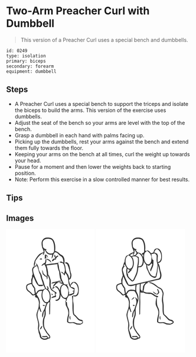 # Two-Arm Preacher Curl with Dumbbell
> This version of a Preacher Curl uses a special bench and dumbbells.

``` 
id: 0249 
type: isolation 
primary: biceps 
secondary: forearm 
equipment: dumbbell 
``` 

## Steps

 - A Preacher Curl uses a special bench to support the triceps and isolate the biceps to build the arms. This version of the exercise uses dumbbells.
 - Adjust the seat of the bench so your arms are level with the top of the bench.
 - Grasp a dumbbell in each hand with palms facing up.
 - Picking up the dumbbells, rest your arms against the bench and extend them fully towards the floor.
 - Keeping your arms on the bench at all times, curl the weight up towards your head.
 - Pause for a moment and then lower the weights back to starting position.
 - Note: Perform this exercise in a slow controlled manner for best results.

## Tips


## Images

<svg width="240" height="250pt" viewBox="0 0 180 250" xmlns="http://www.w3.org/2000/svg">
  <g fill="#FFF">
    <path d="M0 0h180v250H0V0m74.9 20.83c-4.5 4.62-2.9 11.49-1.67 17.07 1.11 2.87 3.15 5.44 2.82 8.71-2.45 1-5.05 1.71-7.28 3.19-4.9 3.5-7.75 8.98-10.77 14.03-.87 3.68-2.52 7.71-1.2 11.44-1.18 1.23-2.72 2.25-3.32 3.92-1.87 4.1.52 8.51.28 12.76-2.04 2.16-.38 5.3-1.89 7.68-1.59 2.75-1 5.98-.5 8.94-2.72 1.33-5.76 1.93-8.42 3.37-2.94 2.11-2.51 6.03-2.03 9.16.81 3.14 3.59 5 6.04 6.81 2.36 1.7 3.85 4.28 6.09 6.1 2.02.96 4.1-.17 5.95-.95-.09 1.32-.32 2.66-.19 4 .84 1.66 2.76 1.86 4.37 2.19 2.37 4.11 4.14 8.88 3.06 13.68.43 7.42-4.12 13.8-4.76 21.05.31 5.84 2.86 11.3 3.56 17.09.41 3.6-.39 7.18-.52 10.77.75 2.64 1.04 5.36 1.49 8.06 1.38 2.93 2.16 6.04 2.77 9.21 3.29 5.35 11.53 6.82 16.43 2.91 1.58-.24 4.06-.33 4.22-2.43.65-2.8-1.7-4.87-3.18-6.9-3.22-3.28-5.22-7.46-7.6-11.33-2.44-5.1-1.91-10.97-1.55-16.43.2-3.49 1.99-6.57 2.82-9.9 1.13-5.12-.87-10.45.7-15.51.71-3.07 1.99-5.94 3.23-8.81 1.26-.85 2.39-1.89 3.37-3.06.36.49.71.99 1.06 1.49-1.21 7.95-.54 16.03-.8 24.03l1.43-.96c.46-9.18.65-18.42.41-27.6 2.1-7.69 1.47-17.41-4.96-22.92.58.08 1.72.24 2.29.32-.54-1.81-1.09-3.62-1.59-5.45-.64-.25-1.92-.74-2.56-.99.58 1.55 1.2 3.09 1.86 4.62-.98.57-2.02 2.07-3.19.44-2.03-4-3.82-8.16-4.72-12.58-.88-3.84-3.31-7.16-3.75-11.11-.24-6.16-5.93-10.31-6.56-16.38-.54-4.08-1.85-8.71-5.36-11.19.25.99.77 2.97 1.02 3.97-1.47.51-2.98.85-4.49 1.24 1.17-3.09 2.05-6.32 2.01-9.64 4.15-6.64 8.85-13.58 16.43-16.58-.49 1.5-.96 3-1.38 4.51 4.08-2.3 3.44-7.24 3.43-11.21 1.66 1.93 2.68 4.29 4.15 6.35 2.82 3.41 7.61 4.49 11.8 3.44-.54 2.86-1.24 5.7-1.37 8.62 1.62-2.44 3.02-5.08 3.47-8.02.01-1.47 1.14-2.34 2.12-3.24.16-.51.48-1.52.65-2.03 1.73.45 3.55.73 5.17 1.54 2.18 1.46 3.27 4.09 5.54 5.45 1.51 1.13 3.46 1.81 4.43 3.54 2.23 3.08 1.98 7.08 2.81 10.63-1.21-.63-2.45-1.19-3.72-1.66-.96-.24-1.76-.74-2.39-1.5l.12 1.96c-1.57-.4-3.14-.78-4.72-1.14l3.7 1.28c-5.63 2.32-11.76 2.27-17.69 3.11-4.01.69-8.03 1.36-12.09 1.77C81.01 68 82.44 64.1 81 60.14c-.47.69-.93 1.38-1.38 2.09.32 2.08-.23 4.09-.96 6.03a13.328 13.328 0 0 0-7.14 6.01c2.42.15 3.96-1.81 5.65-3.15 2.26 2.55 3.18 5.87 4.17 9.05.02 5.38 2.74 10.66.64 15.98-2-2.16-4.14-4.19-6.33-6.16-.51-2.66-1.3-5.31-3.06-7.43.87 2.94 1.37 5.96 1.67 9 2.75 1.4 4.19 5.34 7.66 4.92.32 1.96.66 3.92 1.16 5.84 1.45-2.72.47-5.88 1.06-8.8 1.56 2.05 2.27 4.54 3.11 6.94 1.55 4.04.27 8.39.56 12.57-.13 3.1 1.46 5.88 2.74 8.59 1.45 3.44 5.39 4.48 8.17 6.58.01 2.23.37 4.42.85 6.59-2.69 1.61-6.82 1.58-7.9 5.06 3.28-.8 6.51-1.78 9.76-2.67-.29-2.23-.75-4.43-1.38-6.58l2.37-.04c-.03-.41-.08-1.21-.1-1.62-3.31-3.17-8.47-4.32-10.48-8.74-2.88-5.43-.33-11.7-1.6-17.42-1.3-3.8-2.13-7.98-5.03-10.96.24-6.26-1.6-12.31-3.16-18.3 7.31-.81 14.61-1.81 21.92-2.61.35 5.34 1.21 10.68 3.74 15.47.26 4.28.74 8.55 1.63 12.75.75 3.48 2.98 6.33 4.7 9.36-2.42-.51-4.9-.62-7.36-.58 2.91 1.64 6.06 2.91 9.4 3.36-5.15 2.14-7.07 8.25-6.77 13.41-1.18-3.04-3.23-5.54-5.34-7.97-1.04-.37-2.08-.75-3.12-1.12-.87.89-1.76 1.76-2.64 2.63 1.79-2.15 3.88.2 5.44 1.22 5.14 5.17 6.22 13.81 3.25 20.34-1.12 2.76-3.99 3.67-6.73 3.71l.64 1.81c3.57.41 6.3-1.65 8.28-4.38.41-1.69.9-3.36 1.48-5-.08-1.06-.16-2.13-.23-3.19 1.07 2.15 2.11 4.4 3.85 6.11 1.99 2.06 4.91 2.59 7.47 3.61-.13.82-.4 2.46-.54 3.28l-1.05-.19c1.33 3.41-.07 7.29 1.91 10.48 3.07 5.55 5.71 12.12 3.72 18.49-1.47 4.42-2.19 9.06-1.81 13.71 2.43 2.47 5.91 2.83 9.17 2.18 3.7-.88 6.86 1.42 10 2.95 2.31-.15 4.59.29 6.89.43 2.21-.46 4.04-1.9 5.82-3.19 0-2.07.24-4.35-1.01-6.15-2.01-.75-4.38-.6-6.15-1.94-3.79-2.75-6.11-7.08-10.17-9.53-2.85-8.43-.02-17.48-2.36-25.99-.45-3.83-.74-7.98.55-11.67 4.31 3.14 9.54-.64 10.3-5.21.88-5.97 1.26-12.71-1.97-18.09-1.72-2.63-4.38-5.63-7.91-4.81-3.77-.12-5.44 3.59-6.88 6.41-.93-3.66-2.53-7.17-2.7-11 1.11-.66 2.52-.96 3.38-1.98 1.65-3.53 2.46-7.67.84-11.37-2.25-6.39-1.56-13.84-5.34-19.63-1.24-1.64-6.49-4.14-6.43-.79 1.55 1.05 3.84 1.41 4.62 3.34 3.19 6.56 4.49 13.81 5.87 20.92-.16 2.49-1.08 4.85-1.88 7.19-1.87-3.05-1.33-7.16-4.01-9.74-5.52-5.25-2.27-13.9-6.23-20.04.27-4.74 1.07-9.93-1.65-14.16-1.69-3.7-6.17-4.37-8.77-7.18-2.26-2.54-5.29-4.11-8.54-4.98.9-6.39.65-13.1-1.83-19.12-1.3-4.07-5.01-7.64-9.43-7.7-4.59-.69-10.02-.44-13.17 3.46m3.7 30.6c.22 3.11-.52 6.22.07 9.31.94-.79 1.86-1.61 2.79-2.42-.06-1.86-.11-3.72-.15-5.58 1.11 1.88 2.23 3.78 3.68 5.43-.22-2.09-1.25-3.89-2.36-5.61-1.35-.36-2.69-.73-4.03-1.13m19.34-.31c-.03 1.6-.02 3.19.03 4.79.95 1.11 1.72 2.35 2.14 3.76-1.01.02-2.02.03-3.02.03-1.66 1.37-4.32 2.62-3.95 5.19 2.48.47 3.73-1.96 5.15-3.48.64.13 1.94.41 2.59.55.25-3.29 2.48-5.36 5.14-6.97-.65-3.32-4.27.56-5.7 1.57-.38-1.98-.66-4.1-2.38-5.44m-30.15 10c1.61.2 3.23.39 4.85.56-.07-.52-.19-1.57-.25-2.1-1.77-.17-3.55-.1-4.6 1.54m13.46-1.13c1.17 2.21 3.63 2.7 5.66 3.75 1.67 1.24 3.08 2.77 4.68 4.09-.66-5-5.82-7.44-10.34-7.84m20.12 46.33c-3.25 1.18-7.88.53-9.61 4.14 3.11-.51 6.18-1.25 9.16-2.29-2.3 2.62-5.08 5.17-5.8 8.74 2.6-1.27 4.19-3.69 6-5.81 1.52-1.76 3.96-2.09 6.04-2.76-1.41-.33-2.82-.64-4.23-.93 3.19-.16 6.33-.8 9.42-1.57-3.24-2.72-7.36.02-10.98.48m-6.4 11.26c-.41 1.42-1.24 2.83-.78 4.36 1.86-.36 1.56-4.03 4.17-2.8-.01-2.08-1.8-2.51-3.39-1.56m-2.66 12.83c.11.81.33 2.44.45 3.26.48-.16 1.45-.47 1.93-.62-.36-1.24-1.18-2.15-2.38-2.64z"/>
    <path d="M75.45 23.36c3.85-4.47 10.6-4.63 15.73-2.58 3.22 1.53 4.19 5.22 5.14 8.34 1.32 5.14 1.33 10.53.96 15.79-.31 3.55-4.36 4.9-7.4 4.63-4.07-.21-7.23-3.34-9.18-6.67.44-.69.88-1.38 1.31-2.08-3.22-.17-5.92-1.97-7.41-4.81-.01-4.21-1.83-8.83.85-12.62zM105.29 69.35c1.44-.88 2.98-2.91 4.75-1.49 1.13.84 2.45.36 3.71.32 4.13 2.75 5.03 8.25 5.41 12.85.69 3.22-.66 6.3-1.72 9.27-1.85-.98-3.67-5.29-6.05-3.13 2.91 1.93 5.5 4.31 7.71 7.03.22-1.73.45-3.46.69-5.18 3.63 2.2 4.49 6.49 5.79 10.21 1.24 5.34.31 11.15 3.29 16.02 1.73 4.21 6.75 4.67 9.65 7.71-.63.59-1.9 1.75-2.53 2.34-.7.3-1.39.6-2.09.91.77.02 2.29.05 3.05.06-.13.79-.4 2.37-.53 3.16-2.79 1.55-5.98 2.15-8.97 3.2.13-.91.38-2.73.51-3.65-1.36-4.18-1.23-8.64-2.57-12.83-.81-.46-1.59-1.01-2.13-1.78.4-.28 1.22-.82 1.63-1.09-.27-.35-.8-1.05-1.06-1.4-2.17 1.13-4.31-.36-6.45-.77-1.72-4.78-5.27-8.94-5.54-14.18-.43-4.62-1.65-9.13-3.32-13.44-1.73-4.59-.94-9.72-3.23-14.14zM57.42 75.24c1.15-.12 2.12.72 3.18 1.06.34-.66 1.01-1.98 1.34-2.64 3.75 5.81 3.53 13.1 7.3 18.9.85 7.01 4.72 13.14 5.8 20.12-3.08.22-6.16.21-9.24-.06-4.07-7.69-7.84-15.63-10.25-24.01-.89-3.86-1.9-9.42 2.62-11.42-.36-.62-.61-1.27-.75-1.95z"/>
    <path d="M55.13 96.52c3.73 6.48 5.18 14.73 11.84 19.04 2.42-.04 4.86-.02 7.24-.51.51-.91.91-1.86 1.39-2.79.02.49.06 1.47.09 1.95 1.42 1.89 2.52 3.99 3.56 6.11-1.59.71-3.17 1.43-4.69 2.26-3.63-.01-7.65.15-10.57 2.59-1.3 1.52-2.22 3.33-3.38 4.96-1.41-3.25-1.36-6.81-1.69-10.27-1.66-2.78-3.56-5.43-5.43-8.07-.63-5.16-.33-10.41 1.64-15.27zM131.84 113.37c1.43-2.07 3.24-3.82 5.28-5.28 3.27 1.58 6.23 3.97 7.46 7.51 2.05 5.55 2.48 12.64-1.56 17.42-1.51 1.87-4.08 1.65-6.15 1.05-.73-1.55.58-2.68 1.33-3.86.43-3.4.64-6.82.85-10.23-2.33-1.45-4.91-2.4-7.64-2.73-.13-.98-.38-2.93-.5-3.91.78.28 2.35.83 3.13 1.1l-2.2-1.07z"/>
    <path d="M42.42 115.97c1.38-3.56 5.6-3.83 8.74-4.88 1.79 2.99 2.82 6.67 5.61 8.93.05 3.67.91 7.23 1.49 10.83-1.09.69-2.2 1.35-3.33 1.98-3-2.61-5.39-5.88-8.79-8.02-2.94-1.84-4.19-5.51-3.72-8.84zM114.41 114.32c1.41-1.55 3.83-1.63 5.47-.4 3.64 2.51 5.58 6.85 6.44 11.06-.31 4.28.13 9.09-2.84 12.6-1.83 2.31-5.51 2.31-7.54.28-3.47-3.3-4.78-8.27-4.74-12.93-.08-3.71.23-7.99 3.21-10.61zM74.27 127.52c.58-2.8 2.76-4.69 4.88-6.38 5.19 1.66 8.45 6.69 9.07 11.94.56 4.55.65 9.86-2.55 13.5-1.38 1.8-3.74 1.39-5.72 1.49-6.17-4.73-7.4-13.41-5.68-20.55z"/>
    <path d="M66.35 126.2c2.11-1.2 4.69-.85 7.02-1.16-1.99 6.09-2.42 13.14.71 18.94 1.53 3.21 4.37 5.97 7.99 6.56-3.14 4.39-2.98 10.13-6.05 14.54-2.35 4.22-4.09 9.7-2.04 14.32 2.13-4.37.75-9.72 3.79-13.75.19 3.08.37 6.19-.11 9.25-.65 2.89-2.26 5.49-2.8 8.41-.68 4.51-.76 9.15.29 13.61.78 4.76 3.97 8.55 6.16 12.72 2.27 3.17 5.02 5.99 7.18 9.27-1.05.42-2.1.83-3.16 1.24-1.2-1.36-1.96-4.35-4.33-3.63-2.47.55-4.98.64-7.47.14-.15.47-.46 1.41-.61 1.87 2.91.43 5.85.63 8.75-.01.54.35 1.6 1.05 2.14 1.4-3.53 3.18-9.69 2.64-12.41-1.31-.87-5.79-3.9-10.93-5.15-16.62.14-1.74.61-3.43.88-5.14 1.03-9.15-5.45-17.71-3.12-26.85.65-3.14 1.79-6.14 2.93-9.13 1.75 2.13 1.28 6.75 4.6 7.2-1.5-5.9-4.62-11.89-3.13-18.09.3-6.51-2.86-12.4-6.83-17.34 1.41-2.26 2.74-4.66 4.77-6.44m7.64 27.65c1.2 2 3.02 2.34 5.04 1.14-1.29-1.62-3.26-1.42-5.04-1.14m-5.7 49.28c3.66.18 4.09-4.51 5.54-7.01-3.34.63-3.91 4.56-5.54 7.01zM127.29 134.52c3.45.74 6.54-.87 9.06-3.09.12.9.37 2.69.49 3.58-1.19.29-3.58.2-3.03 2.1 2.19 12.04-.71 24.54 2.63 36.42 3.83 2.9 6.54 6.9 10 10.17 2.26 2.36 5.77 1.99 8.42 3.57.46 2.29-2.17 3.74-3.97 4.38-3.82-.07-7.79-.41-11.21-2.27-4.32-2.38-10.03 1.63-13.75-2.08.34-4.18.4-8.48 1.94-12.44.04-3.65.26-7.33-.17-10.96-.3-2.99-2.35-5.34-3.35-8.07-.6-2.69-.8-5.46-1.17-8.18-2.84.75-1.8-1.96-.21-2.83.21-1.39.4-2.77.57-4.15 1.48-1.9 2.71-3.98 3.75-6.15m3.47 49.32c-.17-2.64-.45-5.27-.63-7.91-2.78 1.86-1.16 5.89.63 7.91z"/>
  </g>
  <g fill="#333">
    <path d="M74.9 20.83c3.15-3.9 8.58-4.15 13.17-3.46 4.42.06 8.13 3.63 9.43 7.7 2.48 6.02 2.73 12.73 1.83 19.12 3.25.87 6.28 2.44 8.54 4.98 2.6 2.81 7.08 3.48 8.77 7.18 2.72 4.23 1.92 9.42 1.65 14.16 3.96 6.14.71 14.79 6.23 20.04 2.68 2.58 2.14 6.69 4.01 9.74.8-2.34 1.72-4.7 1.88-7.19-1.38-7.11-2.68-14.36-5.87-20.92-.78-1.93-3.07-2.29-4.62-3.34-.06-3.35 5.19-.85 6.43.79 3.78 5.79 3.09 13.24 5.34 19.63 1.62 3.7.81 7.84-.84 11.37-.86 1.02-2.27 1.32-3.38 1.98.17 3.83 1.77 7.34 2.7 11 1.44-2.82 3.11-6.53 6.88-6.41 3.53-.82 6.19 2.18 7.91 4.81 3.23 5.38 2.85 12.12 1.97 18.09-.76 4.57-5.99 8.35-10.3 5.21-1.29 3.69-1 7.84-.55 11.67 2.34 8.51-.49 17.56 2.36 25.99 4.06 2.45 6.38 6.78 10.17 9.53 1.77 1.34 4.14 1.19 6.15 1.94 1.25 1.8 1.01 4.08 1.01 6.15-1.78 1.29-3.61 2.73-5.82 3.19-2.3-.14-4.58-.58-6.89-.43-3.14-1.53-6.3-3.83-10-2.95-3.26.65-6.74.29-9.17-2.18-.38-4.65.34-9.29 1.81-13.71 1.99-6.37-.65-12.94-3.72-18.49-1.98-3.19-.58-7.07-1.91-10.48l1.05.19c.14-.82.41-2.46.54-3.28-2.56-1.02-5.48-1.55-7.47-3.61-1.74-1.71-2.78-3.96-3.85-6.11.07 1.06.15 2.13.23 3.19-.58 1.64-1.07 3.31-1.48 5-1.98 2.73-4.71 4.79-8.28 4.38l-.64-1.81c2.74-.04 5.61-.95 6.73-3.71 2.97-6.53 1.89-15.17-3.25-20.34-1.56-1.02-3.65-3.37-5.44-1.22.88-.87 1.77-1.74 2.64-2.63 1.04.37 2.08.75 3.12 1.12 2.11 2.43 4.16 4.93 5.34 7.97-.3-5.16 1.62-11.27 6.77-13.41-3.34-.45-6.49-1.72-9.4-3.36 2.46-.04 4.94.07 7.36.58-1.72-3.03-3.95-5.88-4.7-9.36-.89-4.2-1.37-8.47-1.63-12.75-2.53-4.79-3.39-10.13-3.74-15.47-7.31.8-14.61 1.8-21.92 2.61 1.56 5.99 3.4 12.04 3.16 18.3 2.9 2.98 3.73 7.16 5.03 10.96 1.27 5.72-1.28 11.99 1.6 17.42 2.01 4.42 7.17 5.57 10.48 8.74.02.41.07 1.21.1 1.62l-2.37.04c.63 2.15 1.09 4.35 1.38 6.58-3.25.89-6.48 1.87-9.76 2.67 1.08-3.48 5.21-3.45 7.9-5.06-.48-2.17-.84-4.36-.85-6.59-2.78-2.1-6.72-3.14-8.17-6.58-1.28-2.71-2.87-5.49-2.74-8.59-.29-4.18.99-8.53-.56-12.57-.84-2.4-1.55-4.89-3.11-6.94-.59 2.92.39 6.08-1.06 8.8-.5-1.92-.84-3.88-1.16-5.84-3.47.42-4.91-3.52-7.66-4.92-.3-3.04-.8-6.06-1.67-9 1.76 2.12 2.55 4.77 3.06 7.43 2.19 1.97 4.33 4 6.33 6.16 2.1-5.32-.62-10.6-.64-15.98-.99-3.18-1.91-6.5-4.17-9.05-1.69 1.34-3.23 3.3-5.65 3.15 1.57-2.8 4.12-4.93 7.14-6.01.73-1.94 1.28-3.95.96-6.03.45-.71.91-1.4 1.38-2.09 1.44 3.96.01 7.86-1.22 11.62 4.06-.41 8.08-1.08 12.09-1.77 5.93-.84 12.06-.79 17.69-3.11l-3.7-1.28c1.58.36 3.15.74 4.72 1.14l-.12-1.96c.63.76 1.43 1.26 2.39 1.5 1.27.47 2.51 1.03 3.72 1.66-.83-3.55-.58-7.55-2.81-10.63-.97-1.73-2.92-2.41-4.43-3.54-2.27-1.36-3.36-3.99-5.54-5.45-1.62-.81-3.44-1.09-5.17-1.54-.17.51-.49 1.52-.65 2.03-.98.9-2.11 1.77-2.12 3.24-.45 2.94-1.85 5.58-3.47 8.02.13-2.92.83-5.76 1.37-8.62-4.19 1.05-8.98-.03-11.8-3.44-1.47-2.06-2.49-4.42-4.15-6.35.01 3.97.65 8.91-3.43 11.21.42-1.51.89-3.01 1.38-4.51-7.58 3-12.28 9.94-16.43 16.58.04 3.32-.84 6.55-2.01 9.64 1.51-.39 3.02-.73 4.49-1.24-.25-1-.77-2.98-1.02-3.97 3.51 2.48 4.82 7.11 5.36 11.19.63 6.07 6.32 10.22 6.56 16.38.44 3.95 2.87 7.27 3.75 11.11.9 4.42 2.69 8.58 4.72 12.58 1.17 1.63 2.21.13 3.19-.44-.66-1.53-1.28-3.07-1.86-4.62.64.25 1.92.74 2.56.99.5 1.83 1.05 3.64 1.59 5.45-.57-.08-1.71-.24-2.29-.32 6.43 5.51 7.06 15.23 4.96 22.92.24 9.18.05 18.42-.41 27.6l-1.43.96c.26-8-.41-16.08.8-24.03-.35-.5-.7-1-1.06-1.49-.98 1.17-2.11 2.21-3.37 3.06-1.24 2.87-2.52 5.74-3.23 8.81-1.57 5.06.43 10.39-.7 15.51-.83 3.33-2.62 6.41-2.82 9.9-.36 5.46-.89 11.33 1.55 16.43 2.38 3.87 4.38 8.05 7.6 11.33 1.48 2.03 3.83 4.1 3.18 6.9-.16 2.1-2.64 2.19-4.22 2.43-4.9 3.91-13.14 2.44-16.43-2.91-.61-3.17-1.39-6.28-2.77-9.21-.45-2.7-.74-5.42-1.49-8.06.13-3.59.93-7.17.52-10.77-.7-5.79-3.25-11.25-3.56-17.09.64-7.25 5.19-13.63 4.76-21.05 1.08-4.8-.69-9.57-3.06-13.68-1.61-.33-3.53-.53-4.37-2.19-.13-1.34.1-2.68.19-4-1.85.78-3.93 1.91-5.95.95-2.24-1.82-3.73-4.4-6.09-6.1-2.45-1.81-5.23-3.67-6.04-6.81-.48-3.13-.91-7.05 2.03-9.16 2.66-1.44 5.7-2.04 8.42-3.37-.5-2.96-1.09-6.19.5-8.94 1.51-2.38-.15-5.52 1.89-7.68.24-4.25-2.15-8.66-.28-12.76.6-1.67 2.14-2.69 3.32-3.92-1.32-3.73.33-7.76 1.2-11.44 3.02-5.05 5.87-10.53 10.77-14.03 2.23-1.48 4.83-2.19 7.28-3.19.33-3.27-1.71-5.84-2.82-8.71C72 32.32 70.4 25.45 74.9 20.83m.55 2.53c-2.68 3.79-.86 8.41-.85 12.62 1.49 2.84 4.19 4.64 7.41 4.81-.43.7-.87 1.39-1.31 2.08 1.95 3.33 5.11 6.46 9.18 6.67 3.04.27 7.09-1.08 7.4-4.63.37-5.26.36-10.65-.96-15.79-.95-3.12-1.92-6.81-5.14-8.34-5.13-2.05-11.88-1.89-15.73 2.58m29.84 45.99c2.29 4.42 1.5 9.55 3.23 14.14 1.67 4.31 2.89 8.82 3.32 13.44.27 5.24 3.82 9.4 5.54 14.18 2.14.41 4.28 1.9 6.45.77.26.35.79 1.05 1.06 1.4-.41.27-1.23.81-1.63 1.09.54.77 1.32 1.32 2.13 1.78 1.34 4.19 1.21 8.65 2.57 12.83-.13.92-.38 2.74-.51 3.65 2.99-1.05 6.18-1.65 8.97-3.2.13-.79.4-2.37.53-3.16-.76-.01-2.28-.04-3.05-.06.7-.31 1.39-.61 2.09-.91.63-.59 1.9-1.75 2.53-2.34-2.9-3.04-7.92-3.5-9.65-7.71-2.98-4.87-2.05-10.68-3.29-16.02-1.3-3.72-2.16-8.01-5.79-10.21-.24 1.72-.47 3.45-.69 5.18-2.21-2.72-4.8-5.1-7.71-7.03 2.38-2.16 4.2 2.15 6.05 3.13 1.06-2.97 2.41-6.05 1.72-9.27-.38-4.6-1.28-10.1-5.41-12.85-1.26.04-2.58.52-3.71-.32-1.77-1.42-3.31.61-4.75 1.49m-47.87 5.89c.14.68.39 1.33.75 1.95-4.52 2-3.51 7.56-2.62 11.42 2.41 8.38 6.18 16.32 10.25 24.01 3.08.27 6.16.28 9.24.06-1.08-6.98-4.95-13.11-5.8-20.12-3.77-5.8-3.55-13.09-7.3-18.9-.33.66-1 1.98-1.34 2.64-1.06-.34-2.03-1.18-3.18-1.06m-2.29 21.28c-1.97 4.86-2.27 10.11-1.64 15.27 1.87 2.64 3.77 5.29 5.43 8.07.33 3.46.28 7.02 1.69 10.27 1.16-1.63 2.08-3.44 3.38-4.96 2.92-2.44 6.94-2.6 10.57-2.59 1.52-.83 3.1-1.55 4.69-2.26-1.04-2.12-2.14-4.22-3.56-6.11-.03-.48-.07-1.46-.09-1.95-.48.93-.88 1.88-1.39 2.79-2.38.49-4.82.47-7.24.51-6.66-4.31-8.11-12.56-11.84-19.04m76.71 16.85l2.2 1.07c-.78-.27-2.35-.82-3.13-1.1.12.98.37 2.93.5 3.91 2.73.33 5.31 1.28 7.64 2.73-.21 3.41-.42 6.83-.85 10.23-.75 1.18-2.06 2.31-1.33 3.86 2.07.6 4.64.82 6.15-1.05 4.04-4.78 3.61-11.87 1.56-17.42-1.23-3.54-4.19-5.93-7.46-7.51-2.04 1.46-3.85 3.21-5.28 5.28m-89.42 2.6c-.47 3.33.78 7 3.72 8.84 3.4 2.14 5.79 5.41 8.79 8.02 1.13-.63 2.24-1.29 3.33-1.98-.58-3.6-1.44-7.16-1.49-10.83-2.79-2.26-3.82-5.94-5.61-8.93-3.14 1.05-7.36 1.32-8.74 4.88m71.99-1.65c-2.98 2.62-3.29 6.9-3.21 10.61-.04 4.66 1.27 9.63 4.74 12.93 2.03 2.03 5.71 2.03 7.54-.28 2.97-3.51 2.53-8.32 2.84-12.6-.86-4.21-2.8-8.55-6.44-11.06-1.64-1.23-4.06-1.15-5.47.4m-40.14 13.2c-1.72 7.14-.49 15.82 5.68 20.55 1.98-.1 4.34.31 5.72-1.49 3.2-3.64 3.11-8.95 2.55-13.5-.62-5.25-3.88-10.28-9.07-11.94-2.12 1.69-4.3 3.58-4.88 6.38m-7.92-1.32c-2.03 1.78-3.36 4.18-4.77 6.44 3.97 4.94 7.13 10.83 6.83 17.34-1.49 6.2 1.63 12.19 3.13 18.09-3.32-.45-2.85-5.07-4.6-7.2-1.14 2.99-2.28 5.99-2.93 9.13-2.33 9.14 4.15 17.7 3.12 26.85-.27 1.71-.74 3.4-.88 5.14 1.25 5.69 4.28 10.83 5.15 16.62 2.72 3.95 8.88 4.49 12.41 1.31-.54-.35-1.6-1.05-2.14-1.4-2.9.64-5.84.44-8.75.01.15-.46.46-1.4.61-1.87 2.49.5 5 .41 7.47-.14 2.37-.72 3.13 2.27 4.33 3.63 1.06-.41 2.11-.82 3.16-1.24-2.16-3.28-4.91-6.1-7.18-9.27-2.19-4.17-5.38-7.96-6.16-12.72-1.05-4.46-.97-9.1-.29-13.61.54-2.92 2.15-5.52 2.8-8.41.48-3.06.3-6.17.11-9.25-3.04 4.03-1.66 9.38-3.79 13.75-2.05-4.62-.31-10.1 2.04-14.32 3.07-4.41 2.91-10.15 6.05-14.54-3.62-.59-6.46-3.35-7.99-6.56-3.13-5.8-2.7-12.85-.71-18.94-2.33.31-4.91-.04-7.02 1.16m60.94 8.32c-1.04 2.17-2.27 4.25-3.75 6.15-.17 1.38-.36 2.76-.57 4.15-1.59.87-2.63 3.58.21 2.83.37 2.72.57 5.49 1.17 8.18 1 2.73 3.05 5.08 3.35 8.07.43 3.63.21 7.31.17 10.96-1.54 3.96-1.6 8.26-1.94 12.44 3.72 3.71 9.43-.3 13.75 2.08 3.42 1.86 7.39 2.2 11.21 2.27 1.8-.64 4.43-2.09 3.97-4.38-2.65-1.58-6.16-1.21-8.42-3.57-3.46-3.27-6.17-7.27-10-10.17-3.34-11.88-.44-24.38-2.63-36.42-.55-1.9 1.84-1.81 3.03-2.1-.12-.89-.37-2.68-.49-3.58-2.52 2.22-5.61 3.83-9.06 3.09z"/>
    <path d="M78.6 51.43c1.34.4 2.68.77 4.03 1.13 1.11 1.72 2.14 3.52 2.36 5.61-1.45-1.65-2.57-3.55-3.68-5.43.04 1.86.09 3.72.15 5.58-.93.81-1.85 1.63-2.79 2.42-.59-3.09.15-6.2-.07-9.31zM97.94 51.12c1.72 1.34 2 3.46 2.38 5.44 1.43-1.01 5.05-4.89 5.7-1.57-2.66 1.61-4.89 3.68-5.14 6.97-.65-.14-1.95-.42-2.59-.55-1.42 1.52-2.67 3.95-5.15 3.48-.37-2.57 2.29-3.82 3.95-5.19 1 0 2.01-.01 3.02-.03-.42-1.41-1.19-2.65-2.14-3.76-.05-1.6-.06-3.19-.03-4.79zM67.79 61.12c1.05-1.64 2.83-1.71 4.6-1.54.06.53.18 1.58.25 2.1-1.62-.17-3.24-.36-4.85-.56zM81.25 59.99c4.52.4 9.68 2.84 10.34 7.84-1.6-1.32-3.01-2.85-4.68-4.09-2.03-1.05-4.49-1.54-5.66-3.75zM101.37 106.32c3.62-.46 7.74-3.2 10.98-.48-3.09.77-6.23 1.41-9.42 1.57 1.41.29 2.82.6 4.23.93-2.08.67-4.52 1-6.04 2.76-1.81 2.12-3.4 4.54-6 5.81.72-3.57 3.5-6.12 5.8-8.74-2.98 1.04-6.05 1.78-9.16 2.29 1.73-3.61 6.36-2.96 9.61-4.14zM94.97 117.58c1.59-.95 3.38-.52 3.39 1.56-2.61-1.23-2.31 2.44-4.17 2.8-.46-1.53.37-2.94.78-4.36zM92.31 130.41c1.2.49 2.02 1.4 2.38 2.64-.48.15-1.45.46-1.93.62-.12-.82-.34-2.45-.45-3.26zM73.99 153.85c1.78-.28 3.75-.48 5.04 1.14-2.02 1.2-3.84.86-5.04-1.14zM130.76 183.84c-1.79-2.02-3.41-6.05-.63-7.91.18 2.64.46 5.27.63 7.91zM68.29 203.13c1.63-2.45 2.2-6.38 5.54-7.01-1.45 2.5-1.88 7.19-5.54 7.01z"/>
  </g>
</svg>

<svg width="240" height="250pt" viewBox="0 0 180 250" xmlns="http://www.w3.org/2000/svg">
  <g fill="#FFF">
    <path d="M0 0h180v250H0V0m72.22 25.91c-.88 3.01.09 6.1.42 9.12.27 4.12 3.6 7.29 3.48 11.5-3.15 1.25-6.49 2.3-9.01 4.68-1.85 2.06-5.33 1.64-6.75 4.13-2.12 3.76-2.56 8.15-2.98 12.37l-.79-.39c-.65 2.68-1.44 5.32-2.09 8-4.68 5.43-1.34 12.6-.55 18.77-.76 2.13-1.53 4.25-2.43 6.33-1.24 2.6-.39 5.55-.21 8.27-2.76 1.14-5.74 1.82-8.35 3.29-2.95 2.04-2.53 5.99-2.03 9.08.76 3.17 3.62 5.01 6.03 6.87 2.33 1.73 3.87 4.27 6.13 6.07 1.95.99 4.02-.29 5.9-.84-.07 1.31-.29 2.62-.14 3.93.86 1.66 2.9 1.76 4.46 2.31 2.25 4.11 3.98 8.78 2.94 13.52.36 7.4-4.06 13.82-4.78 21.06.34 5.45 2.53 10.58 3.41 15.94.64 3.78-.08 7.58-.31 11.36.5 6.17 2.82 11.89 4.29 17.86 3.25 5.44 11.32 6.54 16.38 3.02 1.52-.47 4.01-.53 4.2-2.58.62-2.78-1.73-4.84-3.19-6.88-3.16-3.32-5.27-7.41-7.59-11.32-2.45-5.11-1.93-11.01-1.56-16.49.25-3.5 2.02-6.62 2.84-9.98.99-5.27-.79-10.76.83-15.95 1.87-6.6 5.63-12.9 5.08-19.99-.06-4.4-2.08-8.34-4.02-12.16-1.05-4.62-.58-9.53.48-14.12 2.09-.43 4.16-.94 6.24-1.41-.51 20.84-1.1 41.68-.94 62.53.56-.67 1.04-1.39 1.55-2.09-.2-10.55.83-21.11.1-31.65 0-3.97.31-7.93.41-11.89 2.01.56 4.07.92 6.13.32 4.62 2.86 10.05 2.85 15.28 2.78 4.09 1.68 7.21 5.15 11.55 6.37-.73 4.1-1.93 8.15-1.86 12.35-.6 5.23 3.68 9.18 4.73 14.06 3 8.18-3.02 16.01-1.6 24.31 2.56 2.18 5.91 2.68 9.15 2.04 3.71-.86 6.9 1.43 10.08 2.93 2.32-.1 4.61.4 6.93.37 2.61-.95 5.77-1.74 7.27-4.3.94-1.3-.4-2.53-1.14-3.5-1.7-2.61-5.27-1.69-7.55-3.41-3.82-2.76-6.19-7.07-10.23-9.59-2.5-7.47-.51-15.42-1.77-23.05-1.25-5.88-1.12-12.04.16-17.9.54-3.04-1.14-5.88-2.16-8.63-2.09-4.48-7.59-4.93-10.89-8.1-4.63-3.69-9.87-7.63-16.08-7.54.15.36.46 1.08.61 1.44 8.42 1.6 14.02 8.66 21.57 12.05 3.3 1.65 3.83 5.75 5.19 8.82-.46 5.78-2.17 11.6-1.18 17.44 2.04 8.57-.3 17.55 2.54 26.03 3.8 2.95 6.58 6.93 10.03 10.22 2.69 2.8 7.44 1.63 9.56 5.19-1.67.94-3.3 1.96-5.06 2.72-2.01.28-4-.33-5.99-.51-3.17-.18-5.74-2.64-8.96-2.47-3.35-.14-7.16 1.29-10.01-1.1.05-4.56.85-9.04 1.84-13.47.17-4.99.84-10.47-1.87-14.95-3.73-6.28-2.18-13.92-2.96-20.84.73-.18 2.17-.54 2.9-.71-.05-.41-.14-1.24-.19-1.65-1.83-.51-3.7-.93-5.44-1.72-2.52-1.45-4.47-3.88-7.36-4.67-3.21-1.23-6.7-.66-10.04-.91-2.57-.15-4.8-1.56-7.05-2.64 1.34-3.32 1.53-6.9 2.18-10.37 1.46-3.61 4.7-6.85 8.86-6.84-1.24-.53-2.51-.97-3.81-1.33 7.44-.59 14.57-3.11 21.88-4.5 2.4-.74 6.08-.65 6.53-3.79 1.8-4.05 1.24-8.58-.18-12.65-2.16-5.89-1.5-12.85-5.71-17.91 4.64.1 7.52-4.37 7.72-8.56.6-6.45.53-14-4.54-18.77-2.09-2.58-6-2.66-8.72-1.13-2.61 1.53-2.68 4.87-3.93 7.33-1.58.47-3.14.97-4.7 1.49-2.28-2.86-4.86-6.35-9.05-5.79 3.08 2.75 7.09 4.9 8.48 9.07 2.26 3.93 1.36 8.49.9 12.75-.72 2.49-1.93 5.36-4.63 6.21-2.21.69-4.62-.43-6-2.19-4.15-4.91-4.45-11.9-3.4-17.95.6-3.12 3.06-5.26 5.74-6.68-1.4-.26-2.79-.53-4.16-.93 1.3-7.16.34-14.85-3.14-21.29-2.96-4.83-9.12-5.46-14.24-4.88-4.68.33-8.64 4.17-9.66 8.66m51.35 95.64c.9 2.07 1.97 4.09 2.4 6.32-.29 1.6-1.86 2.56-2.78 3.81-2.77-1.77-5.39-3.76-8.14-5.54 1.54 3.95 5.43 5.95 9.45 6.42 1.38-1.59 4.23-2.91 3.37-5.41-.46-2.01-1.6-3.76-2.6-5.52l-1.7-.08m7.19 62.46c-.18-2.85-.43-5.7-.87-8.53-1.83 2.77-1.22 6.09.87 8.53z"/>
    <path d="M75.41 23.42c3.82-4.53 10.59-4.68 15.74-2.66 2.63 1.22 3.84 4.02 4.64 6.63 2.22 6.3 1.67 13.09 1.38 19.65-1.43 1-3.56 1.3-4.43 2.93.05 1.48 1.05 2 2.98 1.58a96.14 96.14 0 0 0-.38 5.63c-1.1-2.84-2.35-5.83-4.96-7.61-1.67-1.76-4.27-1.55-6.37-2.44-1.34-1.25-2.3-2.83-3.38-4.29.48-.63.97-1.25 1.46-1.88-3.15-.46-5.92-2.05-7.48-4.88-.02-4.2-1.79-8.86.8-12.66zM118.67 45.47c.42-2.55 2.57-3.96 4.46-5.41 6.28 2.57 9.28 9.52 8.9 15.99.16 4.64-1.99 10.26-7.22 10.88 0-4.37-.16-8.76.5-13.09-.49-1.3-.95-2.6-1.4-3.91a43.77 43.77 0 0 0-6.4-2.88c.39-.52.78-1.05 1.16-1.58zM77.78 41.6c1.68 2.11 2.91 4.52 4.41 6.75-.91 1.39-1.76 2.81-2.47 4.31-2.36.05-4.87.09-6.5 2.07-.36.11-1.07.34-1.42.46-1.15-.92-2.32-1.81-3.48-2.71 2.43-1.4 4.92-2.68 7.35-4.08-.32 1.16-.96 3.5-1.28 4.67 3.93-2.57 3.45-7.39 3.39-11.47z"/>
    <path d="M80.25 54.17c1.46-2.16 3.35-3.93 5.45-5.44 8.56 4.04 11.12 15.8 6.8 23.74-1.33 2.8-4.52 2.75-7.17 2.87 1.86-6.01 1.45-12.35 1.04-18.52-1.9-1.18-3.93-2.14-6.12-2.65zM112.18 50.56c2.23-.55 4.47-1.1 6.73-1.51 1.31 1.27 2.96 2.33 3.76 4.02.61 4.31-.61 8.72.44 12.99.47 2.6 1.79 5.14 1.25 7.85-.64 4.01-.77 8.08-1.29 12.11-.81 3.1-1.98 6.12-2.14 9.36-4.01 2.08-8.69-1.02-10.97-4.38-2.81-5.78-6.76-11.42-6.32-18.18 1.06.52 2.13 1.06 3.19 1.6 2.05-1.37 3.82-3.1 5.33-5.05.45.42 1.36 1.26 1.82 1.68-.69 3.53-2.31 6.73-3.68 10.01-.99 1.73.02 3.45.66 5.08 1.31-5.14 4.83-9.55 5.19-14.96.24-2.77.16-5.56.19-8.34-.48-.29-1.45-.87-1.93-1.16-1.54-3.52-1.85-7.34-2.23-11.12zM60.1 60.13c.52-3.05 2.74-5.24 5.1-7.01 4.42 1.61 7.65 5.44 8.65 10.01.98 4.9 1.32 10.61-1.69 14.9-1.67 2.52-5.7 2.9-7.74.64-4.85-4.71-5.52-12.22-4.32-18.54z"/>
    <path d="M72.73 56.7c2.12-2.34 5.46-1.28 8.22-1.24 1.25.95 2.51 1.88 3.78 2.8.18 3.89.41 7.82-.42 11.65-.94 4.58-1.05 9.27-1.65 13.89-.74 5.95-3.76 11.2-6.16 16.58-.62 1.41-1.35 2.8-2.52 3.84-1.96-1-3.41-2.7-5-4.17-2.42-2.36-5.12-5.2-4.53-8.9-.42-.59-.84-1.18-1.26-1.76.18-2.98-.19-5.98.22-8.94 1.44.84 2.91 1.61 4.43 2.29 1.48-.44 2.96-.85 4.45-1.24 4.34-5.12 4.92-12.31 3.39-18.62-.58-2.21-1.22-4.55-2.95-6.18m-4.76 26.21c-1.03 1.85-2.37 3.49-3.67 5.15l1.62 1.32c2.11-2.64 4.9-4.67 6.82-7.48-1.6.28-3.19.62-4.77 1.01z"/>
    <path d="M95.96 64.18c1.47 3.08 3.36 5.94 5.84 8.31-.22 3.22-.04 6.55 1.66 9.4 2.52 4.16 3.45 9.23 6.88 12.82 2.12 2 4.86 3.29 7.65 4.05 2.14.59 4.05-1.19 4.47-3.18 1.99-7.42 2.92-15.13 2.8-22.81 2.13 6.26 3.82 12.68 4.72 19.24.2 3.27-.1 7.81-4.1 8.55-16.93 4.09-33.92 8.01-50.93 11.77-3 .73-6.1.54-9.14.31-4.67-8.79-8.81-17.96-11.48-27.56-1.26-4.14 1.28-7.58 4-10.33l-2.25.16c.43-1.01 1.31-3.05 1.74-4.06 1.25 2.72 2.28 5.57 4.14 7.96-1.66 4.53-.91 9.43-.22 14.07.77 4.3 4.25 7.27 7.24 10.14 1.48 1.39 3.28 3.78 5.6 2.81 3.56-1.75 4.2-6.05 5.99-9.19 3.25-5.65 4.49-12.16 4.76-18.6 1.71-1.99 4.87-.21 6.72-1.98 1.11-.98 2.06-2.11 3.05-3.21.44-1.69.96-3.37 1.54-5.02l-.68-3.65z"/>
    <path d="M55.07 95.93c3 6.23 5.02 13.17 9.84 18.31 4.75 2.75 10.1.39 14.88-.96-.1 3.51-.32 7.01-.59 10.52-4.1-.99-8.5-1.92-12.55-.17-3.16.85-4.31 4.14-6.01 6.56-1.4-3.27-1.36-6.83-1.76-10.29-1.58-2.88-3.76-5.41-5.25-8.35-1.25-5.23.06-10.56 1.44-15.62zM90.44 110.86a252.4 252.4 0 0 0 10.12-2.44c-1.88 2.47-4.37 4.68-5.38 7.7-.29 3.56-.68 7.11-1.6 10.57-1.08-1.52-2.28-2.97-3.26-4.56-.27-3.76.01-7.52.12-11.27zM42.66 115.48c1.55-3.13 5.52-3.29 8.41-4.46 1.65 3.17 3.21 6.49 5.67 9.14.17 3.63.83 7.21 1.69 10.73-1.23.61-2.46 1.23-3.69 1.84-2.85-2.72-5.37-5.8-8.68-7.99-2.94-1.95-4.43-5.89-3.4-9.26z"/>
    <path d="M66.31 126.24c2.31-1.42 5.21-1 7.78-.91 1.63.23 3.85-.03 4.66 1.8 3.55 4.7 5.53 10.37 5.53 16.28-1.52-2.19-3.28-4.24-5.61-5.59 3.01 4.6 4.02 10.59 1.82 15.73-1.57 3.8-2.13 8-4.44 11.49-2.55 4.12-3.36 9.1-2.79 13.87.3-.14.91-.42 1.21-.57 1.28-4.24.7-9.02 3.3-12.88.18 4.06.66 8.36-.98 12.2-3.12 6.62-3.02 14.37-1.13 21.32 2.76 7.52 8.01 13.66 12.84 19.91-1 .44-2 .86-3 1.26-.93-1.26-1.84-2.53-2.94-3.64-3.01.21-6.03.52-9.06.28-.17.44-.51 1.32-.68 1.77 3.72.87 7.91-1.03 11.19 1.33-3.62 3.02-9.82 2.84-12.55-1.27-1.02-5.78-3.96-10.97-5.18-16.7.17-2.64 1.11-5.2.96-7.87-.41-5.49-2.37-10.69-3.41-16.06-1.32-5.89 1.15-11.69 3.09-17.14 1.17 2.47 2.18 5.01 3.15 7.56.34-.26 1.02-.76 1.36-1.02-1.76-5.59-4.26-11.4-3.03-17.36.32-6.55-2.87-12.46-6.84-17.43 1.43-2.22 2.77-4.57 4.75-6.36m9.48 12.25c-1.49 1.48-3 2.94-4.34 4.56 2.96-.14 4.68-2.62 6.45-4.64l-2.11.08m-1.01 14.7c-.01.66-.01 1.98-.02 2.65 1.54-.25 3.08-.53 4.58-.94-1.48-.68-3.02-1.21-4.56-1.71m-6.44 50.35c3.64-.75 4.22-4.94 5.43-7.85-3.04 1.54-4.21 4.91-5.43 7.85z"/>
  </g>
  <g fill="#333">
    <path d="M72.22 25.91c1.02-4.49 4.98-8.33 9.66-8.66 5.12-.58 11.28.05 14.24 4.88 3.48 6.44 4.44 14.13 3.14 21.29 1.37.4 2.76.67 4.16.93-2.68 1.42-5.14 3.56-5.74 6.68-1.05 6.05-.75 13.04 3.4 17.95 1.38 1.76 3.79 2.88 6 2.19 2.7-.85 3.91-3.72 4.63-6.21.46-4.26 1.36-8.82-.9-12.75-1.39-4.17-5.4-6.32-8.48-9.07 4.19-.56 6.77 2.93 9.05 5.79 1.56-.52 3.12-1.02 4.7-1.49 1.25-2.46 1.32-5.8 3.93-7.33 2.72-1.53 6.63-1.45 8.72 1.13 5.07 4.77 5.14 12.32 4.54 18.77-.2 4.19-3.08 8.66-7.72 8.56 4.21 5.06 3.55 12.02 5.71 17.91 1.42 4.07 1.98 8.6.18 12.65-.45 3.14-4.13 3.05-6.53 3.79-7.31 1.39-14.44 3.91-21.88 4.5 1.3.36 2.57.8 3.81 1.33-4.16-.01-7.4 3.23-8.86 6.84-.65 3.47-.84 7.05-2.18 10.37 2.25 1.08 4.48 2.49 7.05 2.64 3.34.25 6.83-.32 10.04.91 2.89.79 4.84 3.22 7.36 4.67 1.74.79 3.61 1.21 5.44 1.72.05.41.14 1.24.19 1.65-.73.17-2.17.53-2.9.71.78 6.92-.77 14.56 2.96 20.84 2.71 4.48 2.04 9.96 1.87 14.95-.99 4.43-1.79 8.91-1.84 13.47 2.85 2.39 6.66.96 10.01 1.1 3.22-.17 5.79 2.29 8.96 2.47 1.99.18 3.98.79 5.99.51 1.76-.76 3.39-1.78 5.06-2.72-2.12-3.56-6.87-2.39-9.56-5.19-3.45-3.29-6.23-7.27-10.03-10.22-2.84-8.48-.5-17.46-2.54-26.03-.99-5.84.72-11.66 1.18-17.44-1.36-3.07-1.89-7.17-5.19-8.82-7.55-3.39-13.15-10.45-21.57-12.05-.15-.36-.46-1.08-.61-1.44 6.21-.09 11.45 3.85 16.08 7.54 3.3 3.17 8.8 3.62 10.89 8.1 1.02 2.75 2.7 5.59 2.16 8.63-1.28 5.86-1.41 12.02-.16 17.9 1.26 7.63-.73 15.58 1.77 23.05 4.04 2.52 6.41 6.83 10.23 9.59 2.28 1.72 5.85.8 7.55 3.41.74.97 2.08 2.2 1.14 3.5-1.5 2.56-4.66 3.35-7.27 4.3-2.32.03-4.61-.47-6.93-.37-3.18-1.5-6.37-3.79-10.08-2.93-3.24.64-6.59.14-9.15-2.04-1.42-8.3 4.6-16.13 1.6-24.31-1.05-4.88-5.33-8.83-4.73-14.06-.07-4.2 1.13-8.25 1.86-12.35-4.34-1.22-7.46-4.69-11.55-6.37-5.23.07-10.66.08-15.28-2.78-2.06.6-4.12.24-6.13-.32-.1 3.96-.41 7.92-.41 11.89.73 10.54-.3 21.1-.1 31.65-.51.7-.99 1.42-1.55 2.09-.16-20.85.43-41.69.94-62.53-2.08.47-4.15.98-6.24 1.41-1.06 4.59-1.53 9.5-.48 14.12 1.94 3.82 3.96 7.76 4.02 12.16.55 7.09-3.21 13.39-5.08 19.99-1.62 5.19.16 10.68-.83 15.95-.82 3.36-2.59 6.48-2.84 9.98-.37 5.48-.89 11.38 1.56 16.49 2.32 3.91 4.43 8 7.59 11.32 1.46 2.04 3.81 4.1 3.19 6.88-.19 2.05-2.68 2.11-4.2 2.58-5.06 3.52-13.13 2.42-16.38-3.02-1.47-5.97-3.79-11.69-4.29-17.86.23-3.78.95-7.58.31-11.36-.88-5.36-3.07-10.49-3.41-15.94.72-7.24 5.14-13.66 4.78-21.06 1.04-4.74-.69-9.41-2.94-13.52-1.56-.55-3.6-.65-4.46-2.31-.15-1.31.07-2.62.14-3.93-1.88.55-3.95 1.83-5.9.84-2.26-1.8-3.8-4.34-6.13-6.07-2.41-1.86-5.27-3.7-6.03-6.87-.5-3.09-.92-7.04 2.03-9.08 2.61-1.47 5.59-2.15 8.35-3.29-.18-2.72-1.03-5.67.21-8.27.9-2.08 1.67-4.2 2.43-6.33-.79-6.17-4.13-13.34.55-18.77.65-2.68 1.44-5.32 2.09-8l.79.39c.42-4.22.86-8.61 2.98-12.37 1.42-2.49 4.9-2.07 6.75-4.13 2.52-2.38 5.86-3.43 9.01-4.68.12-4.21-3.21-7.38-3.48-11.5-.33-3.02-1.3-6.11-.42-9.12m3.19-2.49c-2.59 3.8-.82 8.46-.8 12.66 1.56 2.83 4.33 4.42 7.48 4.88-.49.63-.98 1.25-1.46 1.88 1.08 1.46 2.04 3.04 3.38 4.29 2.1.89 4.7.68 6.37 2.44 2.61 1.78 3.86 4.77 4.96 7.61.07-1.88.2-3.76.38-5.63-1.93.42-2.93-.1-2.98-1.58.87-1.63 3-1.93 4.43-2.93.29-6.56.84-13.35-1.38-19.65-.8-2.61-2.01-5.41-4.64-6.63-5.15-2.02-11.92-1.87-15.74 2.66m43.26 22.05c-.38.53-.77 1.06-1.16 1.58 2.21.78 4.35 1.76 6.4 2.88.45 1.31.91 2.61 1.4 3.91-.66 4.33-.5 8.72-.5 13.09 5.23-.62 7.38-6.24 7.22-10.88.38-6.47-2.62-13.42-8.9-15.99-1.89 1.45-4.04 2.86-4.46 5.41M77.78 41.6c.06 4.08.54 8.9-3.39 11.47.32-1.17.96-3.51 1.28-4.67-2.43 1.4-4.92 2.68-7.35 4.08 1.16.9 2.33 1.79 3.48 2.71.35-.12 1.06-.35 1.42-.46 1.63-1.98 4.14-2.02 6.5-2.07.71-1.5 1.56-2.92 2.47-4.31-1.5-2.23-2.73-4.64-4.41-6.75m2.47 12.57c2.19.51 4.22 1.47 6.12 2.65.41 6.17.82 12.51-1.04 18.52 2.65-.12 5.84-.07 7.17-2.87 4.32-7.94 1.76-19.7-6.8-23.74-2.1 1.51-3.99 3.28-5.45 5.44m31.93-3.61c.38 3.78.69 7.6 2.23 11.12.48.29 1.45.87 1.93 1.16-.03 2.78.05 5.57-.19 8.34-.36 5.41-3.88 9.82-5.19 14.96-.64-1.63-1.65-3.35-.66-5.08 1.37-3.28 2.99-6.48 3.68-10.01-.46-.42-1.37-1.26-1.82-1.68-1.51 1.95-3.28 3.68-5.33 5.05-1.06-.54-2.13-1.08-3.19-1.6-.44 6.76 3.51 12.4 6.32 18.18 2.28 3.36 6.96 6.46 10.97 4.38.16-3.24 1.33-6.26 2.14-9.36.52-4.03.65-8.1 1.29-12.11.54-2.71-.78-5.25-1.25-7.85-1.05-4.27.17-8.68-.44-12.99-.8-1.69-2.45-2.75-3.76-4.02-2.26.41-4.5.96-6.73 1.51M60.1 60.13c-1.2 6.32-.53 13.83 4.32 18.54 2.04 2.26 6.07 1.88 7.74-.64 3.01-4.29 2.67-10 1.69-14.9-1-4.57-4.23-8.4-8.65-10.01-2.36 1.77-4.58 3.96-5.1 7.01m12.63-3.43c1.73 1.63 2.37 3.97 2.95 6.18 1.53 6.31.95 13.5-3.39 18.62-1.49.39-2.97.8-4.45 1.24-1.52-.68-2.99-1.45-4.43-2.29-.41 2.96-.04 5.96-.22 8.94.42.58.84 1.17 1.26 1.76-.59 3.7 2.11 6.54 4.53 8.9 1.59 1.47 3.04 3.17 5 4.17 1.17-1.04 1.9-2.43 2.52-3.84 2.4-5.38 5.42-10.63 6.16-16.58.6-4.62.71-9.31 1.65-13.89.83-3.83.6-7.76.42-11.65-1.27-.92-2.53-1.85-3.78-2.8-2.76-.04-6.1-1.1-8.22 1.24m23.23 7.48l.68 3.65a63.16 63.16 0 0 0-1.54 5.02c-.99 1.1-1.94 2.23-3.05 3.21-1.85 1.77-5.01-.01-6.72 1.98-.27 6.44-1.51 12.95-4.76 18.6-1.79 3.14-2.43 7.44-5.99 9.19-2.32.97-4.12-1.42-5.6-2.81-2.99-2.87-6.47-5.84-7.24-10.14-.69-4.64-1.44-9.54.22-14.07-1.86-2.39-2.89-5.24-4.14-7.96-.43 1.01-1.31 3.05-1.74 4.06l2.25-.16c-2.72 2.75-5.26 6.19-4 10.33 2.67 9.6 6.81 18.77 11.48 27.56 3.04.23 6.14.42 9.14-.31 17.01-3.76 34-7.68 50.93-11.77 4-.74 4.3-5.28 4.1-8.55-.9-6.56-2.59-12.98-4.72-19.24.12 7.68-.81 15.39-2.8 22.81-.42 1.99-2.33 3.77-4.47 3.18-2.79-.76-5.53-2.05-7.65-4.05-3.43-3.59-4.36-8.66-6.88-12.82-1.7-2.85-1.88-6.18-1.66-9.4-2.48-2.37-4.37-5.23-5.84-8.31M55.07 95.93c-1.38 5.06-2.69 10.39-1.44 15.62 1.49 2.94 3.67 5.47 5.25 8.35.4 3.46.36 7.02 1.76 10.29 1.7-2.42 2.85-5.71 6.01-6.56 4.05-1.75 8.45-.82 12.55.17.27-3.51.49-7.01.59-10.52-4.78 1.35-10.13 3.71-14.88.96-4.82-5.14-6.84-12.08-9.84-18.31m35.37 14.93c-.11 3.75-.39 7.51-.12 11.27.98 1.59 2.18 3.04 3.26 4.56.92-3.46 1.31-7.01 1.6-10.57 1.01-3.02 3.5-5.23 5.38-7.7a252.4 252.4 0 0 1-10.12 2.44m-47.78 4.62c-1.03 3.37.46 7.31 3.4 9.26 3.31 2.19 5.83 5.27 8.68 7.99 1.23-.61 2.46-1.23 3.69-1.84-.86-3.52-1.52-7.1-1.69-10.73-2.46-2.65-4.02-5.97-5.67-9.14-2.89 1.17-6.86 1.33-8.41 4.46m23.65 10.76c-1.98 1.79-3.32 4.14-4.75 6.36 3.97 4.97 7.16 10.88 6.84 17.43-1.23 5.96 1.27 11.77 3.03 17.36-.34.26-1.02.76-1.36 1.02-.97-2.55-1.98-5.09-3.15-7.56-1.94 5.45-4.41 11.25-3.09 17.14 1.04 5.37 3 10.57 3.41 16.06.15 2.67-.79 5.23-.96 7.87 1.22 5.73 4.16 10.92 5.18 16.7 2.73 4.11 8.93 4.29 12.55 1.27-3.28-2.36-7.47-.46-11.19-1.33.17-.45.51-1.33.68-1.77 3.03.24 6.05-.07 9.06-.28 1.1 1.11 2.01 2.38 2.94 3.64 1-.4 2-.82 3-1.26-4.83-6.25-10.08-12.39-12.84-19.91-1.89-6.95-1.99-14.7 1.13-21.32 1.64-3.84 1.16-8.14.98-12.2-2.6 3.86-2.02 8.64-3.3 12.88-.3.15-.91.43-1.21.57-.57-4.77.24-9.75 2.79-13.87 2.31-3.49 2.87-7.69 4.44-11.49 2.2-5.14 1.19-11.13-1.82-15.73 2.33 1.35 4.09 3.4 5.61 5.59 0-5.91-1.98-11.58-5.53-16.28-.81-1.83-3.03-1.57-4.66-1.8-2.57-.09-5.47-.51-7.78.91z"/>
    <path d="M67.97 82.91c1.58-.39 3.17-.73 4.77-1.01-1.92 2.81-4.71 4.84-6.82 7.48l-1.62-1.32c1.3-1.66 2.64-3.3 3.67-5.15zM123.57 121.55l1.7.08c1 1.76 2.14 3.51 2.6 5.52.86 2.5-1.99 3.82-3.37 5.41-4.02-.47-7.91-2.47-9.45-6.42 2.75 1.78 5.37 3.77 8.14 5.54.92-1.25 2.49-2.21 2.78-3.81-.43-2.23-1.5-4.25-2.4-6.32zM75.79 138.49l2.11-.08c-1.77 2.02-3.49 4.5-6.45 4.64 1.34-1.62 2.85-3.08 4.34-4.56zM74.78 153.19c1.54.5 3.08 1.03 4.56 1.71-1.5.41-3.04.69-4.58.94.01-.67.01-1.99.02-2.65zM130.76 184.01c-2.09-2.44-2.7-5.76-.87-8.53.44 2.83.69 5.68.87 8.53zM68.34 203.54c1.22-2.94 2.39-6.31 5.43-7.85-1.21 2.91-1.79 7.1-5.43 7.85z"/>
  </g>
</svg>
